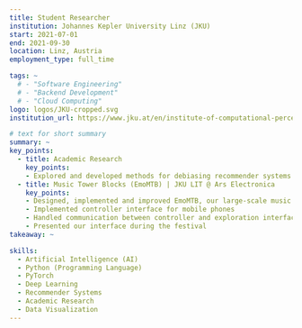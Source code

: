 ```yaml
---
title: Student Researcher
institution: Johannes Kepler University Linz (JKU)
start: 2021-07-01
end: 2021-09-30
location: Linz, Austria
employment_type: full_time

tags: ~
  # - "Software Engineering"
  # - "Backend Development"
  # - "Cloud Computing"
logo: logos/JKU-cropped.svg
institution_url: https://www.jku.at/en/institute-of-computational-perception/

# text for short summary
summary: ~
key_points: 
  - title: Academic Research
    key_points: 
    - Explored and developed methods for debiasing recommender systems
  - title: Music Tower Blocks (EmoMTB) | JKU LIT @ Ars Electronica
    key_points: 
    - Designed, implemented and improved EmoMTB, our large-scale music exploration interface
    - Implemented controller interface for mobile phones
    - Handled communication between controller and exploration interface
    - Presented our interface during the festival
takeaway: ~

skills: 
  - Artificial Intelligence (AI)
  - Python (Programming Language)
  - PyTorch
  - Deep Learning
  - Recommender Systems
  - Academic Research
  - Data Visualization
---
```

